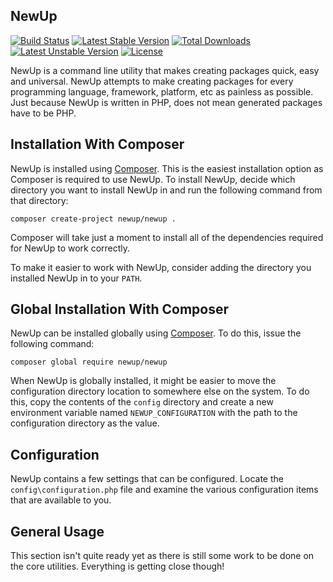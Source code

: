 ## NewUp

[![Build Status](https://travis-ci.org/newup/core.svg)](https://travis-ci.org/newup/core)
[![Latest Stable Version](https://poser.pugx.org/newup/newup/v/stable.svg)](https://packagist.org/packages/newup/newup)
[![Total Downloads](https://poser.pugx.org/newup/newup/downloads.svg)](https://packagist.org/packages/newup/newup)
[![Latest Unstable Version](https://poser.pugx.org/newup/newup/v/unstable.svg)](https://packagist.org/packages/newup/newup)
[![License](https://poser.pugx.org/newup/newup/license.svg)](https://packagist.org/packages/newup/newup)

NewUp is a command line utility that makes creating packages quick, easy and universal. NewUp attempts to make creating packages for every programming language, framework, platform, etc as painless as possible. Just because NewUp is written in PHP, does not mean generated packages have to be PHP.

## Installation With Composer

NewUp is installed using [Composer](https://getcomposer.org/). This is the easiest installation option as Composer is required to use NewUp. To install NewUp, decide which directory you want to install NewUp in and run the following command from that directory:

~~~
composer create-project newup/newup .
~~~

Composer will take just a moment to install all of the dependencies required for NewUp to work correctly.

To make it easier to work with NewUp, consider adding the directory you installed NewUp in to your `PATH`.

## Global Installation With Composer

NewUp can be installed globally using [Composer](https://getcomposer.org/). To do this, issue the following command:

~~~
composer global require newup/newup
~~~

When NewUp is globally installed, it might be easier to move the configuration directory location to somewhere else on the system. To do this, copy the contents of the `config` directory and create a new environment variable named `NEWUP_CONFIGURATION` with the path to the configuration directory as the value.

## Configuration

NewUp contains a few settings that can be configured. Locate the `config\configuration.php` file and examine the various configuration items that are available to you.

## General Usage

This section isn't quite ready yet as there is still some work to be done on the core utilities. Everything is getting close though!